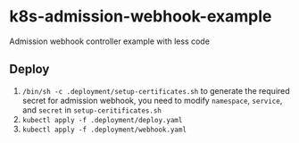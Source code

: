 # k8s-admission-webhook-example

Admission webhook controller example with less code

## Deploy

1. `/bin/sh -c .deployment/setup-certificates.sh` to generate the required secret for admission webhook, you need to modify `namespace`, `service`, and `secret` in `setup-ceritificates.sh`
2. `kubectl apply -f .deployment/deploy.yaml`
3. `kubectl apply -f .deployment/webhook.yaml`
